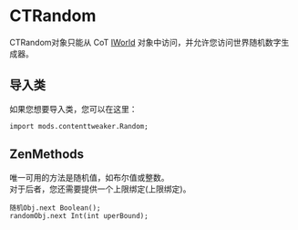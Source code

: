 # CTRandom

CTRandom对象只能从 CoT [IWorld](/Mods/ContentTweaker/Vanilla/Types/World/IWorld/) 对象中访问，并允许您访问世界随机数字生成器。

## 导入类

如果您想要导入类，您可以在这里：

```zenscript
import mods.contenttweaker.Random;
```

## ZenMethods

唯一可用的方法是随机值，如布尔值或整数。  
对于后者，您还需要提供一个上限绑定(上限绑定)。

```zenscript
随机Obj.next Boolean();
randomObj.next Int(int uperBound);
```